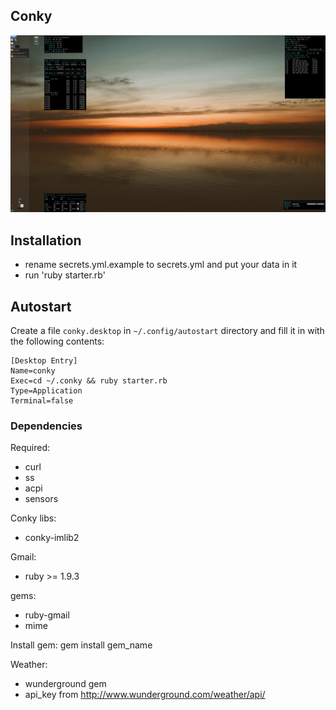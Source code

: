 ## Conky
<img src='2560x1440_scrot.png' width='600px'>

## Installation
- rename secrets.yml.example to secrets.yml and put your data in it  
- run 'ruby starter.rb'

## Autostart 
Create a file `conky.desktop` in `~/.config/autostart` directory and fill it in with the following contents:  
```
[Desktop Entry]
Name=conky
Exec=cd ~/.conky && ruby starter.rb
Type=Application
Terminal=false
```

### Dependencies
Required:
  - curl
  - ss
  - acpi
  - sensors

Conky libs:  
  - conky-imlib2

Gmail:  
  - ruby >= 1.9.3

  gems:  
  - ruby-gmail
  - mime

Install gem: gem install gem_name  

Weather:  
  - wunderground gem
  - api_key from http://www.wunderground.com/weather/api/
